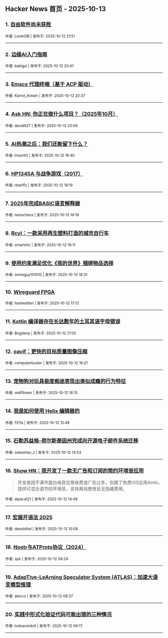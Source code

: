 ## Hacker News 首页 - 2025-10-13


### 1. [自由软件尚未获胜](https://news.ycombinator.com/item?id=45562286)

<sub>作者: LorenDB | 发布于: 2025-10-12 21:51</sub>

---

### 2. [边缘AI入门指南](https://news.ycombinator.com/item?id=45561700)

<sub>作者: bakigul | 发布于: 2025-10-12 20:41</sub>

---

### 3. [Emacs 代理终端（基于 ACP 驱动）](https://news.ycombinator.com/item?id=45561672)

<sub>作者: Karrot_Kream | 发布于: 2025-10-12 20:37</sub>

---

### 4. [Ask HN: 你正在做什么项目？（2025年10月）](https://news.ycombinator.com/item?id=45561428)

<sub>作者: david927 | 发布于: 2025-10-12 20:09</sub>

---

### 5. [AI热潮之后：我们还能留下什么？](https://news.ycombinator.com/item?id=45561164)

<sub>作者: imasl42 | 发布于: 2025-10-12 19:40</sub>

---

### 6. [HP1345A 与战争游戏（2017）](https://news.ycombinator.com/item?id=45560978)

<sub>作者: rbanffy | 发布于: 2025-10-12 19:19</sub>

---

### 7. [2025年完成BASIC语言解释器](https://news.ycombinator.com/item?id=45560974)

<sub>作者: nanochess | 发布于: 2025-10-12 19:19</sub>

---

### 8. [Rcyl：一款采用再生塑料打造的城市自行车](https://news.ycombinator.com/item?id=45560890)

<sub>作者: smartmic | 发布于: 2025-10-12 19:11</sub>

---

### 9. [使用约束满足优化《我的世界》捆绑物品选择](https://news.ycombinator.com/item?id=45560535)

<sub>作者: someguy101010 | 发布于: 2025-10-12 18:31</sub>

---

### 10. [Wireguard FPGA](https://news.ycombinator.com/item?id=45559857)

<sub>作者: hasheddan | 发布于: 2025-10-12 17:12</sub>

---

### 11. [Kotlin 编译器存在长达数年的土耳其语字母错误](https://news.ycombinator.com/item?id=45559767)

<sub>作者: Bogdanp | 发布于: 2025-10-12 17:02</sub>

---

### 12. [oavif：更快的目标质量图像压缩](https://news.ycombinator.com/item?id=45559372)

<sub>作者: computerbuster | 发布于: 2025-10-12 16:21</sub>

---

### 13. [宠物狗对玩具极度痴迷表现出类似成瘾的行为特征](https://news.ycombinator.com/item?id=45559305)

<sub>作者: wallflower | 发布于: 2025-10-12 16:15</sub>

---

### 14. [我是如何使用 Helix 编辑器的](https://news.ycombinator.com/item?id=45559076)

<sub>作者: f311a | 发布于: 2025-10-12 15:48</sub>

---

### 15. [石勒苏益格-荷尔斯泰因州完成向开源电子邮件系统迁移](https://news.ycombinator.com/item?id=45558635)

<sub>作者: sebastian_z | 发布于: 2025-10-12 14:53</sub>

---

### 16. [Show HN：我开发了一款无广告和订阅的简约环境音应用](https://news.ycombinator.com/item?id=45558611)
> 开发者因不满市面白噪音应用收费或广告过多，创建了免费iOS应用Ambi，提供可混合调节的环境音，支持离线使用且无隐藏费用。

<sub>作者: alpaca121 | 发布于: 2025-10-12 14:49</sub>

---

### 17. [宏展开语法 2025](https://news.ycombinator.com/item?id=45556952)

<sub>作者: danybittel | 发布于: 2025-10-12 10:08</sub>

---

### 18. [Nostr与ATProto协议（2024）](https://news.ycombinator.com/item?id=45556763)

<sub>作者: sph | 发布于: 2025-10-12 09:24</sub>

---

### 19. [AdapTive-LeArning Speculator System (ATLAS)：加速大语言模型推理](https://news.ycombinator.com/item?id=45556474)

<sub>作者: alecco | 发布于: 2025-10-12 08:37</sub>

---

### 20. [实践中形式化验证代码可能出错的三种情况](https://news.ycombinator.com/item?id=45555727)

<sub>作者: todsacerdoti | 发布于: 2025-10-12 06:17</sub>

---
